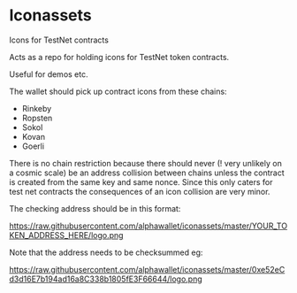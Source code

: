 # Iconassets
Icons for TestNet contracts

Acts as a repo for holding icons for TestNet token contracts. 

Useful for demos etc.

The wallet should pick up contract icons from these chains:

- Rinkeby
- Ropsten
- Sokol
- Kovan
- Goerli

There is no chain restriction because there should never (! very unlikely on a cosmic scale) be an address collision between chains unless the contract is created from the same key and same nonce. Since this only caters for test net contracts the consequences of an icon collision are very minor.

The checking address should be in this format:

https://raw.githubusercontent.com/alphawallet/iconassets/master/YOUR_TOKEN_ADDRESS_HERE/logo.png

Note that the address needs to be checksummed eg:

https://raw.githubusercontent.com/alphawallet/iconassets/master/0xe52eCd3d16E7b194ad16a8C338b1805fE3F66644/logo.png

